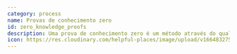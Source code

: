 ```yaml
---
category: process
name: Provas de conhecimento zero
id: zero_knowledge_proofs
description: Uma prova de conhecimento zero é um método através do qual uma parte pode provar a outra parte que conhece um valor, sem transmitir qualquer informação adicional, como o próprio valor.
icon: https://res.cloudinary.com/helpful-places/image/upload/v1664832754/dtpr-icons/process/zero-knowledge-proof_ttvjz0.svg
---
```

